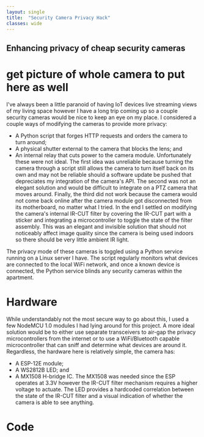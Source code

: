 ```yaml
---
layout: single
title:  "Security Camera Privacy Hack"
classes: wide
---
```


## Enhancing privacy of cheap security cameras
# get picture of whole camera to put here as well

I've always been a little paranoid of having IoT devices live streaming views of my living space however I have a long trip coming up so a couple security cameras would be nice to keep an eye on my place. I considered a couple ways of modifying the cameras to provide more privacy: 
- A Python script that forges HTTP requests and orders the camera to turn around;
- A physical shutter external to the camera that blocks the lens; and
- An internal relay that cuts power to the camera module.
Unfortunately these were not ideal. The first idea was unreliable because turning the camera through a script still allows the camera to turn itself back on its own and may not be reliable should a software update be pushed that depreciates my integration of the camera's API. The second was not an elegant solution and would be difficult to integrate on a PTZ camera that moves around. Finally, the third did not work because the camera would not come back online after the camera module got disconnected from its motherboard, no matter what I tried. In the end I settled on modifying the camera's internal IR-CUT filter by covering the IR-CUT part with a sticker and integrating a microcontroller to toggle the state of the filter assembly. This was an elegant and invisible solution that should not noticeably affect image quality since the camera is being used indoors so there should be very little ambient IR light.

The privacy mode of these cameras is toggled using a Python service running on a Linux server I have. The script regularly monitors what devices are connected to the local WiFi network, and once a known device is connected, the Python service blinds any security cameras within the apartment.

# Hardware

While understandably not the most secure way to go about this, I used a few NodeMCU 1.0 modules I had lying around for this project. A more ideal solution would be to either use separate transceivers to air-gap the privacy microcontrollers from the internet or to use a WiFi/Bluetooth capable microcontroller that can sniff and determine what devices are around it. Regardless, the hardware here is relatively simple, the camera has:
- A ESP-12E module;
- A WS2812B LED; and
- A MX1508 H-bridge IC.
The MX1508 was needed since the ESP operates at 3.3V however the IR-CUT filter mechanism requires a higher voltage to actuate. The LED provides a hardcoded correlation between the state of the IR-CUT filter and a visual indication of whether the camera is able to see anything.

# Code
